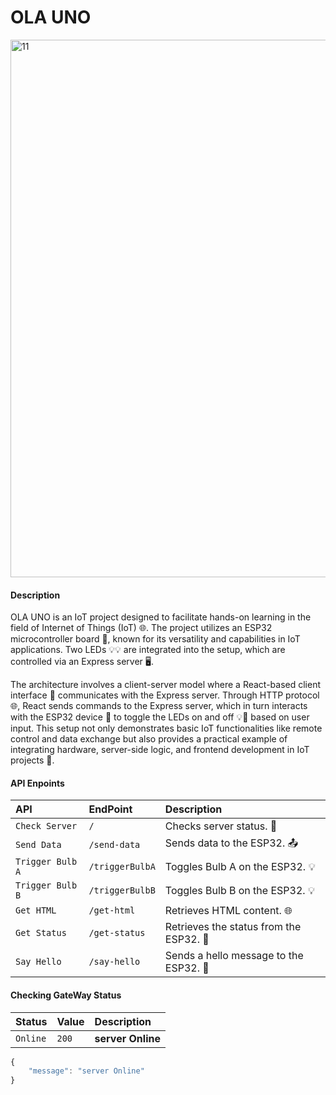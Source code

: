 
# OLA UNO

<img width="860" alt="11" src="https://github.com/moshdev2213/Ola-Uno/assets/103739510/afe981d8-fbc1-49bd-92ae-dd7e217dc690">

#### Description

OLA UNO is an IoT project designed to facilitate hands-on learning in the field of Internet of Things (IoT) 🌐. The project utilizes an ESP32 microcontroller board 🤖, known for its versatility and capabilities in IoT applications. Two LEDs 💡💡 are integrated into the setup, which are controlled via an Express server 🖥️.

The architecture involves a client-server model where a React-based client interface 📱 communicates with the Express server. Through HTTP protocol 🌐, React sends commands to the Express server, which in turn interacts with the ESP32 device 🤖 to toggle the LEDs on and off 💡🔄 based on user input. This setup not only demonstrates basic IoT functionalities like remote control and data exchange but also provides a practical example of integrating hardware, server-side logic, and frontend development in IoT projects 🚀.

#### API Enpoints

| API           | EndPoint           | Description                                |
| :------------ | :----------------- | :----------------------------------------- |
| `Check Server`| `/`                | Checks server status. 🚀                   |
| `Send Data`   | `/send-data`       | Sends data to the ESP32. 📤                |
| `Trigger Bulb A`| `/triggerBulbA`  | Toggles Bulb A on the ESP32. 💡            |
| `Trigger Bulb B`| `/triggerBulbB`  | Toggles Bulb B on the ESP32. 💡            |
| `Get HTML`    | `/get-html`        | Retrieves HTML content. 🌐                 |
| `Get Status`  | `/get-status`      | Retrieves the status from the ESP32. 📝    |
| `Say Hello`   | `/say-hello`       | Sends a hello message to the ESP32. 👋     |


#### Checking GateWay Status

| Status | Value     | Description                |
| :-------- | :------- | :------------------------- |
| `Online` | `200` | **server Online** |

```javascript
{
    "message": "server Online"
}
```